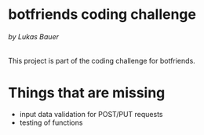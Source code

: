 # botfriends coding challenge

###### by Lukas Bauer

This project is part of the coding challenge for botfriends.

# Things that are missing

- input data validation for POST/PUT requests
- testing of functions

